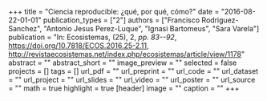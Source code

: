+++
title = "Ciencia reproducible: ¿qué, por qué, cómo?"
date = "2016-08-22-01-01"
publication_types = ["2"]
authors = ["Francisco Rodriguez-Sanchez", "Antonio Jesus Perez-Luque", "Ignasi Bartomeus", "Sara Varela"]
publication = "In: Ecosistemas, (25), 2, _pp. 83--92_, https://doi.org/10.7818/ECOS.2016.25-2.11, http://revistaecosistemas.net/index.php/ecosistemas/article/view/1178"
abstract = ""
abstract_short = ""
image_preview = ""
selected = false
projects = []
tags = []
url_pdf = ""
url_preprint = ""
url_code = ""
url_dataset = ""
url_project = ""
url_slides = ""
url_video = ""
url_poster = ""
url_source = ""
math = true
highlight = true
[header]
image = ""
caption = ""
+++
